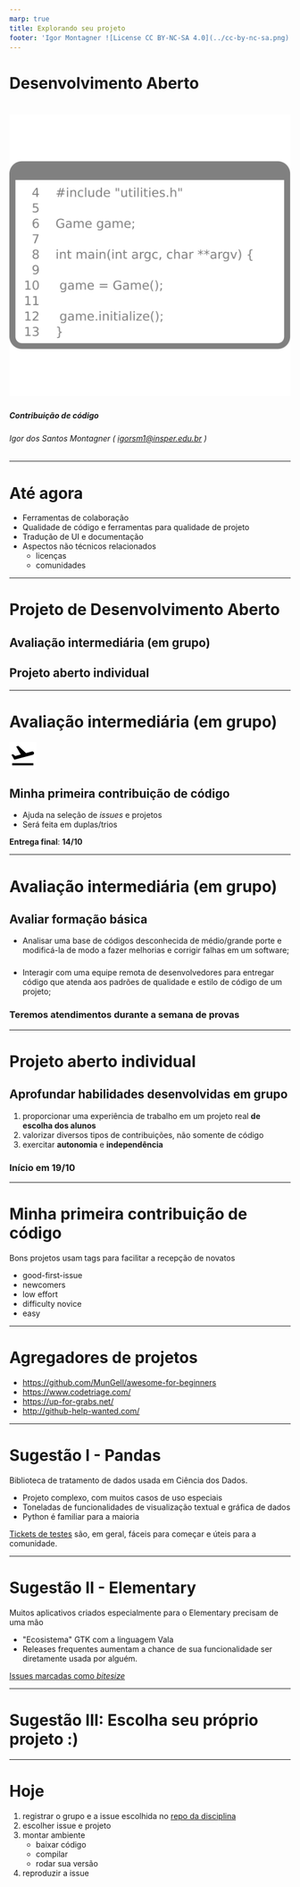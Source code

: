 ```yaml
---
marp: true
title: Explorando seu projeto
footer: 'Igor Montagner ![License CC BY-NC-SA 4.0](../cc-by-nc-sa.png)'
---
```


<style>
	footer {
		position: fixed;
		bottom: 10px;
		left: 1050px;
		width: 400px;
	}

	footer img {
		vertical-align: middle;
	}
</style>



Desenvolvimento Aberto
===

# ![height:350px](capa.svg)

##### Contribuição de código


###### Igor dos Santos Montagner ( [igorsm1@insper.edu.br](mailto:igorsm1@insper.edu.br) )

---
# Até agora

* Ferramentas de colaboração
* Qualidade de código e ferramentas para qualidade de projeto
* Tradução de UI e documentação
* Aspectos não técnicos relacionados
    - licenças
    - comunidades
----

# Projeto de Desenvolvimento Aberto

## Avaliação intermediária (em grupo)

## Projeto aberto individual

----

# Avaliação intermediária (em grupo)

![width:256px](airplane-takeoff.svg)

## Minha primeira contribuição de código

* Ajuda na seleção de *issues* e projetos
* Será feita em duplas/trios

**Entrega final**: **14/10**

----
# Avaliação intermediária (em grupo)

## Avaliar formação básica

- Analisar uma base de códigos desconhecida de médio/grande porte e modificá-la de modo a fazer melhorias e corrigir falhas em um software;

###

- Interagir com uma equipe remota de desenvolvedores para entregar código que atenda aos padrões de qualidade e estilo de código de um projeto;


### Teremos atendimentos durante a semana de provas

----
# Projeto aberto individual

## Aprofundar habilidades desenvolvidas em grupo

1. proporcionar uma experiência de trabalho em um projeto real **de escolha dos alunos**
2. valorizar diversos tipos de contribuições, não somente de código
3. exercitar **autonomia** e **independência**

### Início em 19/10

----

# Minha primeira contribuição de código 

Bons projetos usam tags para facilitar a recepção de novatos

* good-first-issue
* newcomers
* low effort
* difficulty novice
* easy

----

# Agregadores de projetos


* https://github.com/MunGell/awesome-for-beginners
* https://www.codetriage.com/
* https://up-for-grabs.net/
* http://github-help-wanted.com/

----


# Sugestão I - Pandas

Biblioteca de tratamento de dados usada em Ciência dos Dados. 

* Projeto complexo, com muitos casos de uso especiais
* Toneladas de funcionalidades de visualização textual e gráfica de dados
* Python é familiar para a maioria

[Tickets de testes](https://github.com/pandas-dev/pandas/labels/Needs%20Tests) são, em geral, fáceis para começar e úteis para a comunidade.

---

# Sugestão II - Elementary

Muitos aplicativos criados especialmente para o Elementary precisam de uma mão

* "Ecosistema" GTK com a linguagem Vala
* Releases frequentes aumentam a chance de sua funcionalidade ser diretamente usada por alguém. 

[Issues marcadas como *bitesize*](https://github.com/search?q=org%3Aelementary+is%3Aissue++label%3Abitesize+state%3Aopen&type=Issues)

-----

# Sugestão III: Escolha seu próprio projeto :)

----

# Hoje

1. registrar o grupo e a issue escolhida no [repo da disciplina](https://github.com/Insper/dev-aberto/issues/198)
1. escolher issue e projeto
1. montar ambiente
	* baixar código
	* compilar
	* rodar sua versão 
1. reproduzir a issue

